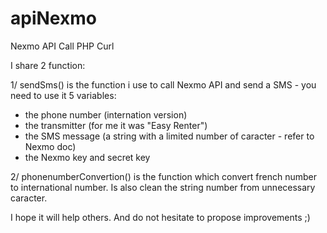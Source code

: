 # apiNexmo
Nexmo API Call PHP Curl

I share 2 function:

1/ sendSms() is the function i use to call Nexmo API and send a SMS - you need to use it 5 variables:
- the phone number (internation version)
- the transmitter (for me it was "Easy Renter")
- the SMS message (a string with a limited number of caracter - refer to Nexmo doc)
- the Nexmo key and secret key

2/ phonenumberConvertion() is the function which convert french number to international number. Is also clean the string number from unnecessary caracter.

I hope it will help others. And do not hesitate to propose improvements ;)
